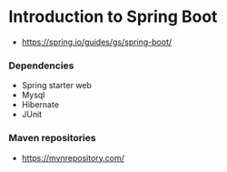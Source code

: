 # Introduction to Spring Boot

- https://spring.io/guides/gs/spring-boot/

### Dependencies

- Spring starter web
- Mysql
- Hibernate
- JUnit

### Maven repositories

- https://mvnrepository.com/
